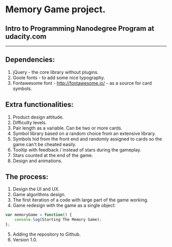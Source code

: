 # Memory Game project. 
## Intro to Programming Nanodegree Program at udacity.com
------
## Dependencies:
1. jQuery - the core library without plugins.
2. Goole fonts - to add some nice typography.
3. Fontawesome font -  http://fontawesome.io/ - as a source for card symbols.

## Extra functionalities:
1. Product design attitude.
2. Difficulty levels.
3. Pair length as a variable. Can be two or more cards.
4. Symbol library based on a random choice from an extensive library.
5. Symbols hid from the front end and randomly assigned to cards so the game can't be cheated easily.
6. Tooltip with feedback / instead of stars during the gameplay.
7. Stars counted at the end of the game.
6. Design and animations.

## The process:
1. Design the UI and UX. 
2. Game algorithms design.
3. The first iteration of a code with large part of the game working.
4. Game redesign with the game  as a single object:
```javascript
var memoryGame = function() {
    console.log(Starting The Memory Game);
};
```
5. Adding the repository to Github.
6. Version 1.0.